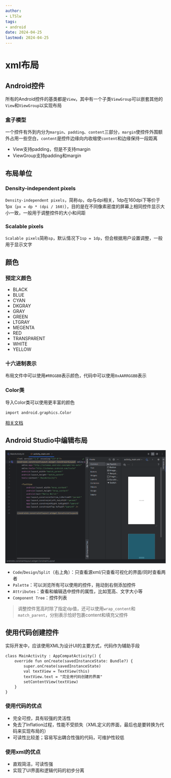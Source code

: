 ```yaml
---
author:
- LTSlw
tags:
- android
date: 2024-04-25
lastmod: 2024-04-25
---
```


# xml布局

## Android控件

所有的Android控件的基类都是`View`，其中有一个子类`ViewGroup`可以嵌套其他的`View`和`ViewGroup`以实现布局

### 盒子模型

一个控件有外到内分为`margin`、`padding`、`content`三部分，`margin`使控件外围额外占用一些空白，`content`是控件边缘向内收缩使`content`和边缘保持一段距离

- View支持padding，但是不支持margin
- ViewGroup支持padding和margin

## 布局单位

### Density-independent pixels

`Density-independent pixels`，简称`dp`，dp与dpi相关，1dp在160dpi下等价于1px（`px = dp * (dpi / 160)`），目的是在不同像素密度的屏幕上相同控件显示大小一致，一般用于调整控件的大小和间距

### Scalable pixels

`Scalable pixels`简称`sp`，默认情况下`1sp = 1dp`，但会根据用户设置调整，一般用于显示文字

## 颜色

### 预定义颜色

- BLACK
- BLUE
- CYAN
- DKGRAY
- GRAY
- GREEN
- LTGRAY
- MEGENTA
- RED
- TRANSPARENT
- WHITE
- YELLOW

### 十六进制表示

布局文件中可以使用`#RRGGBB`表示颜色，代码中可以使用`0xAARRGGBB`表示

### Color类

导入Color类可以使用更丰富的颜色

```
import android.graphics.Color
```

[相关文档](https://developer.android.com/reference/android/graphics/Color)

## Android Studio中编辑布局

![](imgs/05_00_ui.png)

- `Code`/`Design`/`Split`（右上角）：只查看源xml/只查看可视化的界面/同时查看两者
- `Palette`：可以浏览所有可以使用的控件，拖动到右侧添加控件
- `Attributes`：查看和编辑选中控件的属性，比如宽高、文字大小等
- `Component Tree`：控件列表

> 调整控件宽高时除了指定dp值，还可以使用`wrap_content`和`match_parent`，分别表示恰好包裹content和填充父控件

## 使用代码创建控件

实际开发中，应该使用XML为设计UI的主要方式，代码作为辅助手段

```
class MainActivity : AppCompatActivity() {
    override fun onCreate(savedInstanceState: Bundle?) {
        super.onCreate(savedInstanceState)
        val textView = TextView(this)
        textView.text = "完全用代码创建的界面"
        setContentView(textView)
    }
}
```

### 使用代码的优点

- 完全可控，具有较强的灵活性
- 免去了Inflation过程，性能不受损失（XML定义的界面，最后也是要转换为代码来实现布局的）
- 可读性比较差；容易写出耦合性强的代码，可维护性较低

### 使用xml的优点

- 直观简洁，可读性强
- 实现了UI界面和逻辑代码的初步分离
